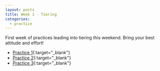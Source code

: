 ```yaml
---
layout: posts
title: Week 1 - Tiering
categories:
  - practice
---
```


First week of practices leading into tiering this weekend. Bring your best attitude and effort!

- [Practice 1](https://www.icehockeysystems.com/share/practice/naj296pg){:target="_blank"}
- [Practice 2](https://www.icehockeysystems.com/share/practice/t77yzqr6){:target="_blank"}
- [Practice 3](https://www.icehockeysystems.com/share/practice/32s9i68v){:target="_blank"}

